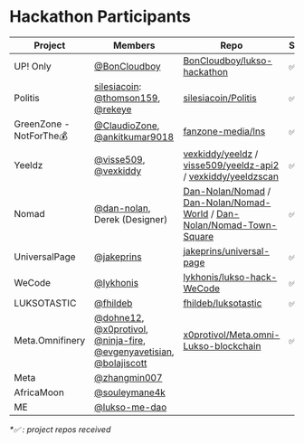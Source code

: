 # Hackathon Participants

| Project                 | Members                                                                                                                                                                                                                                    | Repo                                                                                                                                                                                                      | Submitted\* |
| ----------------------- | ------------------------------------------------------------------------------------------------------------------------------------------------------------------------------------------------------------------------------------------ | --------------------------------------------------------------------------------------------------------------------------------------------------------------------------------------------------------- | ----------- |
| UP! Only                | [@BonCloudboy](https://github.com/BonCloudboy)                                                                                                                                                                                             | [BonCloudboy/lukso-hackathon](https://github.com/BonCloudboy/lukso-hackathon)                                                                                                                             | ✅          |
| Politis                 | [silesiacoin](https://github.com/silesiacoin): [@thomson159](https://github.com/thomson159), [@rekeye](https://github.com/rekeye)                                                                                                          | [silesiacoin/Politis](https://github.com/silesiacoin/Politis)                                                                                                                                             | ✅          |
| GreenZone - NotForThe💰 | [@ClaudioZone](https://github.com/claudioZone), [@ankitkumar9018](https://github.com/ankitkumar9018)                                                                                                                                       | [fanzone-media/lns](https://github.com/fanzone-media/lns)                                                                                                                                                 | ✅          |
| Yeeldz                  | [@visse509](https://github.com/visse509), [@vexkiddy](https://github.com/vexkiddy)                                                                                                                                                         | [vexkiddy/yeeldz](https://github.com/vexkiddy/yeeldz) / [visse509/yeeldz-api2](https://github.com/visse509/yeeldz-api2) / [vexkiddy/yeeldzscan](https://github.com/vexkiddy/yeeldzscan)                   | ✅          |
| Nomad                   | [@dan-nolan](https://github.com/dan-nolan), Derek (Designer)                                                                                                                                                                               | [Dan-Nolan/Nomad](https://github.com/Dan-Nolan/Nomad) / [Dan-Nolan/Nomad-World](https://github.com/Dan-Nolan/Nomad-World) / [Dan-Nolan/Nomad-Town-Square](https://github.com/Dan-Nolan/Nomad-Town-Square) | ✅          |
| UniversalPage           | [@jakeprins](https://github.com/jakeprins)                                                                                                                                                                                                 | [jakeprins/universal-page](https://github.com/jakeprins/universal-page)                                                                                                                                   | ✅          |
| WeCode                  | [@lykhonis](https://github.com/lykhonis)                                                                                                                                                                                                   | [lykhonis/lukso-hack-WeCode](https://github.com/lykhonis/lukso-hack-WeCode)                                                                                                                               | ✅          |
| LUKSOTASTIC             | [@fhildeb](https://github.com/fhildeb)                                                                                                                                                                                                     | [fhildeb/luksotastic](https://github.com/fhildeb/luksotastic)                                                                                                                                             | ✅          |
| Meta.Omnifinery         | [@dohne12](https://github.com/dohne12), [@x0protivol](https://github.com/x0protivol), [@ninja-fire](https://github.com/ninja-fire), [@evgenyavetisian](https://github.com/evgenyavetisian), [@bolajiscott](https://github.com/bolajiscott) | [x0protivol/Meta.omni-Lukso-blockchain](https://github.com/x0protivol/Meta.omni-Lukso-blockchain)                                                                                                         | ✅          |
| Meta                    | [@zhangmin007](https://github.com/zhangmin007)                                                                                                                                                                                             |                                                                                                                                                                                                           |             |
| AfricaMoon              | [@souleymane4k](https://github.com/souleymane4k)                                                                                                                                                                                           |                                                                                                                                                                                                           |             |
| ME                      | [@lukso-me-dao](https://github.com/lukso-me-dao)                                                                                                                                                                                           |                                                                                                                                                                                                           |             |

_\*✅ : project repos received_
